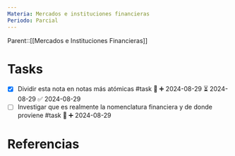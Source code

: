 ```yaml
---
Materia: Mercados e instituciones financieras
Periodo: Parcial
---
```

Parent::[[Mercados e Instituciones Financieras]]


# Tasks 

- [x] Dividir esta nota en notas más atómicas #task 🔽 ➕ 2024-08-29 ⏳ 2024-08-29 ✅ 2024-08-29
- [ ] Investigar que es realmente la nomenclatura financiera y de donde proviene #task 🔽 ➕ 2024-08-29 
# Referencias 

